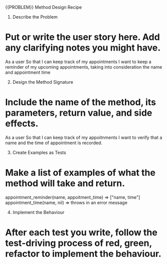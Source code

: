 {{PROBLEM}} Method Design Recipe

 1. Describe the Problem
# Put or write the user story here. Add any clarifying notes you might have.
As a user
So that I can keep track of my appointments
I want to keep a reminder of my upcoming appointments, taking into consideration the name and appointment time 

2. Design the Method Signature
# Include the name of the method, its parameters, return value, and side effects.
As a user
So that I can keep track of my appoitnments
I want to verify that a name and the time of appointment is recorded.

3. Create Examples as Tests
# Make a list of examples of what the method will take and return.

appointment_reminder(name, appoitment_time) => ["name, time"]
appointment_time(name, nil) => throws in an error message

4. Implement the Behaviour
# After each test you write, follow the test-driving process of red, green, refactor to implement the behaviour.

